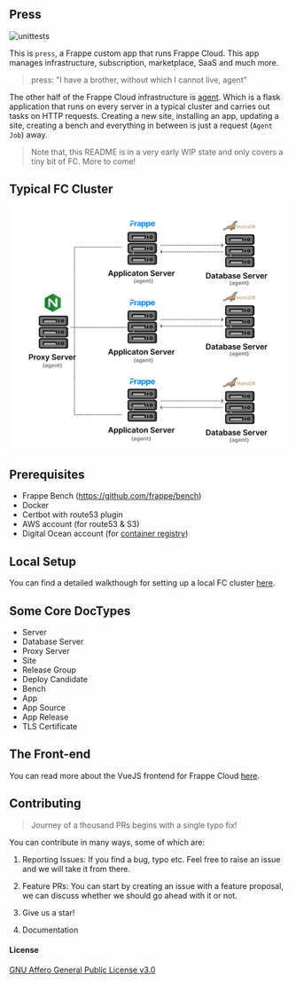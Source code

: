 ## Press

![unittests](https://github.com/frappe/press/actions/workflows/main.yml/badge.svg)


This is `press`, a Frappe custom app that runs Frappe Cloud. This app manages infrastructure, subscription, marketplace, SaaS and much more.

> press: "I have a brother, without which I cannot live, agent"

The other half of the Frappe Cloud infrastructure is [agent](https://github.com/frappe/agent). Which is a flask application that runs on every server in a typical cluster and carries out tasks on HTTP requests. Creating a new site, installing an app, updating a site, creating a bench and everything in between is just a request (`Agent Job`) away.

> Note that, this README is in a very early WIP state and only covers a tiny bit of FC. More to come!

## Typical FC Cluster

![FC Cluster Diagram](.github/images/fc-cluster.png)

## Prerequisites

- Frappe Bench (https://github.com/frappe/bench)
- Docker
- Certbot with route53 plugin
- AWS account (for route53 & S3)
- Digital Ocean account (for [container registry](https://www.digitalocean.com/products/container-registry))

## Local Setup

You can find a detailed walkthough for setting up a local FC cluster [here](https://frappecloud.com/docs/local-fc-setup).

## Some Core DocTypes

- Server
- Database Server
- Proxy Server
- Site
- Release Group
- Deploy Candidate
- Bench
- App
- App Source
- App Release
- TLS Certificate

## The Front-end

You can read more about the VueJS frontend for Frappe Cloud [here](./dashboard/README.md).

## Contributing

> Journey of a thousand PRs begins with a single typo fix!

You can contribute in many ways, some of which are:

1. Reporting Issues: If you find a bug, typo etc. Feel free to raise an issue and we will take it from there.

2. Feature PRs: You can start by creating an issue with a feature proposal, we can discuss whether we should go ahead with it or not.

3. Give us a star!

4. Documentation

#### License

[GNU Affero General Public License v3.0](https://github.com/frappe/press/blob/master/license.txt)
